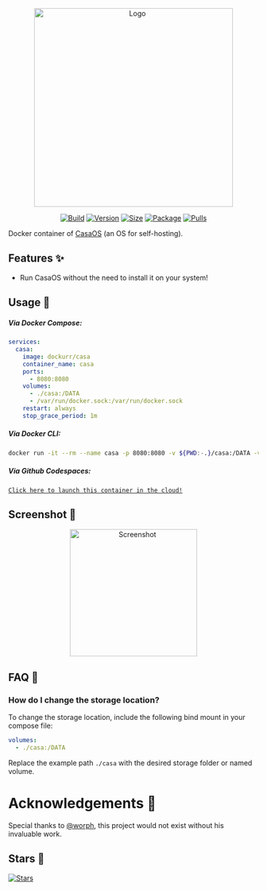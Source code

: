 <div align="center">
<a href="https://github.com/dockur/casa"><img src="https://raw.githubusercontent.com/dockur/casa/master/.github/logo.png" title="Logo" style="max-width:100%;" width="400" /></a>
</div>
<div align="center">

[![Build]][build_url]
[![Version]][tag_url]
[![Size]][tag_url]
[![Package]][pkg_url]
[![Pulls]][hub_url]

</div></h1>

Docker container of [CasaOS](https://casaos.io/) (an OS for self-hosting).

## Features ✨

* Run CasaOS without the need to install it on your system!

## Usage  🐳

##### Via Docker Compose:

```yaml
services:
  casa:
    image: dockurr/casa
    container_name: casa
    ports:
      - 8080:8080
    volumes:
      - ./casa:/DATA
      - /var/run/docker.sock:/var/run/docker.sock
    restart: always
    stop_grace_period: 1m
```

##### Via Docker CLI:

```bash
docker run -it --rm --name casa -p 8080:8080 -v ${PWD:-.}/casa:/DATA -v /var/run/docker.sock:/var/run/docker.sock --stop-timeout 60 dockurr/casa
```

##### Via Github Codespaces:

[`Click here to launch this container in the cloud!`](https://github.com/codespaces/new?skip_quickstart=true&machine=basicLinux32gb&repo=886030385&ref=master&devcontainer_path=.devcontainer.json)

## Screenshot 📸

<div align="center">
<a href="https://github.com/dockur/casa"><img src="https://raw.githubusercontent.com/dockur/casa/master/.github/screen.png" title="Screenshot" style="max-width:100%;" width="256" /></a>
</div>

## FAQ 💬

### How do I change the storage location?

  To change the storage location, include the following bind mount in your compose file:

  ```yaml
  volumes:
    - ./casa:/DATA
  ```

  Replace the example path `./casa` with the desired storage folder or named volume.

 # Acknowledgements 🙏
 
Special thanks to [@worph](https://github.com/worph), this project would not exist without his invaluable work.

## Stars 🌟
[![Stars](https://starchart.cc/dockur/casa.svg?variant=adaptive)](https://starchart.cc/dockur/casa)

[build_url]: https://github.com/dockur/casa/
[hub_url]: https://hub.docker.com/r/dockurr/casa
[tag_url]: https://hub.docker.com/r/dockurr/casa/tags
[pkg_url]: https://github.com/dockur/casa/pkgs/container/casa

[Build]: https://github.com/dockur/casa/actions/workflows/build.yml/badge.svg
[Size]: https://img.shields.io/docker/image-size/dockurr/casa/latest?color=066da5&label=size
[Pulls]: https://img.shields.io/docker/pulls/dockurr/casa.svg?style=flat&label=pulls&logo=docker
[Version]: https://img.shields.io/docker/v/dockurr/casa/latest?arch=amd64&sort=semver&color=066da5
[Package]:https://img.shields.io/badge/dynamic/json?url=https%3A%2F%2Fipitio.github.io%2Fbackage%2Fdockur%2Fcasa%2Fcasa.json&query=%24.downloads&logo=github&style=flat&color=066da5&label=pulls

